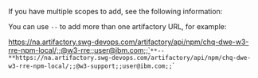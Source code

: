 If you have multiple scopes to add, see the following information:

You can use `--` to add more than one artifactory URL, for example:

https://na.artifactory.swg-devops.com/artifactory/api/npm/chq-dwe-w3-rre-npm-local/;;@w3-rre;;user@ibm.com;;`<ARTIFACTORY-TOKEN>`**--**https://na.artifactory.swg-devops.com/artifactory/api/npm/chq-dwe-w3-rre-npm-local/;;@w3-support;;user@ibm.com;;`<ARTIFACTORY-TOKEN>`

